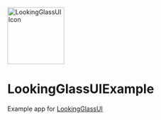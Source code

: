<img height="128" alt="LookingGlassUI Icon" src="https://user-images.githubusercontent.com/2143656/169413007-b3aa4d26-6293-4a58-8b9a-4927ab44f5bd.png"> 

# LookingGlassUIExample

Example app for [LookingGlassUI](https://github.com/ryanlintott/LookingGlassUI)
